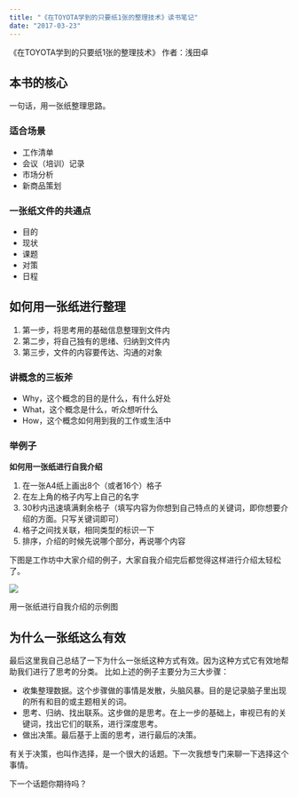 ```yaml
---
title: "《在TOYOTA学到的只要纸1张的整理技术》读书笔记"
date: "2017-03-23"
---
```


《在TOYOTA学到的只要纸1张的整理技术》 作者：浅田卓

## 本书的核心

一句话，用一张纸整理思路。

### 适合场景

- 工作清单
- 会议（培训）记录
- 市场分析
- 新商品策划

### 一张纸文件的共通点

- 目的
- 现状
- 课题
- 对策
- 日程

## 如何用一张纸进行整理

1. 第一步，将思考用的基础信息整理到文件内
2. 第二步，将自己独有的思绪、归纳到文件内
3. 第三步，文件的内容要传达、沟通的对象

### 讲概念的三板斧

- Why，这个概念的目的是什么，有什么好处
- What，这个概念是什么，听众想听什么
- How，这个概念如何用到我的工作或生活中

### 举例子

**如何用一张纸进行自我介绍**

1. 在一张A4纸上画出8个（或者16个）格子
2. 在左上角的格子内写上自己的名字
3. 30秒内迅速填满剩余格子（填写内容为你想到自己特点的关键词，即你想要介绍的方面。只写关键词即可）
4. 格子之间找关联，相同类型的标识一下
5. 排序，介绍的时候先说哪个部分，再说哪个内容

下图是工作坊中大家介绍的例子，大家自我介绍完后都觉得这样进行介绍太轻松了。

![](https://upload-images.jianshu.io/upload_images/1622292-343fd0faeca8749e.jpeg?imageMogr2/auto-orient/strip%7CimageView2/2/w/1240)

用一张纸进行自我介绍的示例图

## 为什么一张纸这么有效

最后这里我自己总结了一下为什么一张纸这种方式有效。因为这种方式它有效地帮助我们进行了思考的分类。 比如上述的例子主要分为三大步骤：

- 收集整理数据。这个步骤做的事情是发散，头脑风暴。目的是记录脑子里出现的所有和目的或主题相关的词。
- 思考、归纳、找出联系。这步做的是思考。在上一步的基础上，审视已有的关键词，找出它们的联系，进行深度思考。
- 做出决策。最后基于上面的思考，进行最后的决策。

有关于决策，也叫作选择，是一个很大的话题。下一次我想专门来聊一下选择这个事情。

下一个话题你期待吗？
